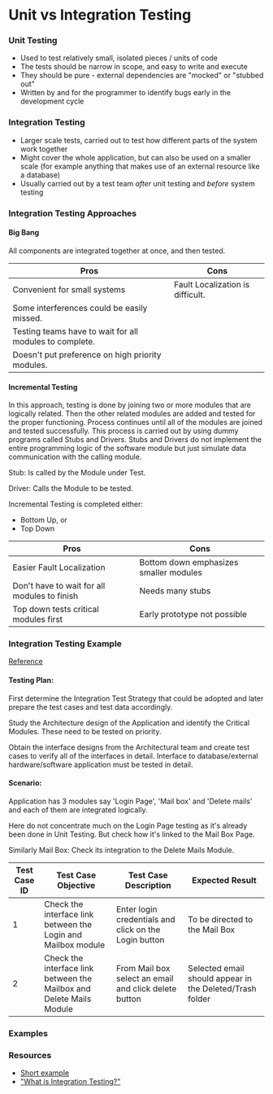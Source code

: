 # Unit vs Integration Testing

### Unit Testing
- Used to test relatively small, isolated pieces / units of code
- The tests should be narrow in scope, and easy to write and execute
- They should be pure - external dependencies are "mocked" or "stubbed out"
- Written by and for the programmer to identify bugs early in the development cycle

### Integration Testing
- Larger scale tests, carried out to test how different parts of the system work together
- Might cover the whole application, but can also be used on a smaller scale (for example anything that makes use of an external resource like a database)
- Usually carried out by a test team _after_ unit testing and _before_ system testing

### Integration Testing Approaches

  #### Big Bang
  All components are integrated together at once, and then tested.

  Pros | Cons
  ------------ | -------------
  Convenient for small systems | Fault Localization is difficult.
   | Some interferences could be easily missed.
   | Testing teams have to wait for all modules to complete.
   | Doesn't put preference on high priority modules.

  #### Incremental Testing
  In this approach, testing is done by joining two or more modules that are logically related. Then the other related modules are added and tested for the proper functioning. Process continues until all of the modules are joined and tested successfully.
  This process is carried out by using dummy programs called Stubs and Drivers. Stubs and Drivers do not implement the entire programming logic of the software module but just simulate data communication with the calling module.

  Stub: Is called by the Module under Test.

  Driver: Calls the Module to be tested.

  Incremental Testing is completed either:
  - Bottom Up, or
  - Top Down

Pros | Cons
  ------------ | -------------
  Easier Fault Localization | Bottom down emphasizes smaller modules
  Don't have to wait for all modules to finish | Needs many stubs
  Top down tests critical modules first | Early prototype not possible

### Integration Testing Example

[Reference](http://www.guru99.com/integration-testing.html)

#### Testing Plan:
First determine the Integration Test Strategy that could be adopted and later prepare the test cases and test data accordingly.

Study the Architecture design of the Application and identify the Critical Modules. These need to be tested on priority.

Obtain the interface designs from the Architectural team and create test cases to verify all of the interfaces in detail. Interface to database/external hardware/software application must be tested in detail.

#### Scenario:
Application has 3 modules say 'Login Page', 'Mail box' and 'Delete mails' and each of them are integrated logically.

Here do not concentrate much on the Login Page testing as it's already been done in Unit Testing. But check how it's linked to the Mail Box Page.

Similarly Mail Box: Check its integration to the Delete Mails Module.

Test Case ID | Test Case Objective | Test Case Description | Expected Result
------------ | ------------------- | --------------------- | ---------------
  1 | Check the interface link between the Login and Mailbox module |	Enter login credentials and click on the Login button |	To be directed to the Mail Box
  2 | Check the interface link between the Mailbox and Delete Mails Module | From Mail box select an email and click delete button | Selected email should appear in the Deleted/Trash folder

### Examples

### Resources
- [Short example](https://www.youtube.com/watch?v=0GypdsJulKE)
- ["What is Integration Testing?"](https://www.youtube.com/watch?v=QYCaaNz8emY)
